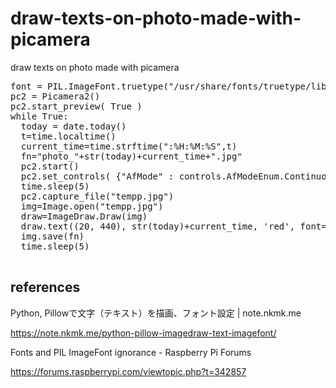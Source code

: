 # draw-texts-on-photo-made-with-picamera
draw texts on photo made with picamera

<pre>
font = PIL.ImageFont.truetype("/usr/share/fonts/truetype/liberation2/LiberationMono-Regular.ttf",24)
pc2 = Picamera2()
pc2.start_preview( True )
while True:
  today = date.today()
  t=time.localtime()
  current_time=time.strftime(":%H:%M:%S",t)
  fn="photo_"+str(today)+current_time+".jpg"
  pc2.start()
  pc2.set_controls( {"AfMode" : controls.AfModeEnum.Continuous} )
  time.sleep(5)
  pc2.capture_file("tempp.jpg")
  img=Image.open("tempp.jpg")
  draw=ImageDraw.Draw(img)
  draw.text((20, 440), str(today)+current_time, 'red', font=font)
  img.save(fn)
  time.sleep(5)

</pre>

## references

Python, Pillowで文字（テキスト）を描画、フォント設定 | note.nkmk.me

https://note.nkmk.me/python-pillow-imagedraw-text-imagefont/

Fonts and PIL ImageFont ignorance - Raspberry Pi Forums

https://forums.raspberrypi.com/viewtopic.php?t=342857
